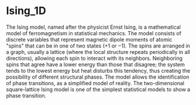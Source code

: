 # Ising_1D
The Ising model, named after the physicist Ernst Ising, is a mathematical model of ferromagnetism in statistical mechanics. The model consists of discrete variables that represent magnetic dipole moments of atomic "spins" that can be in one of two states (+1 or −1). The spins are arranged in a graph, usually a lattice (where the local structure repeats periodically in all directions), allowing each spin to interact with its neighbors. Neighboring spins that agree have a lower energy than those that disagree; the system tends to the lowest energy but heat disturbs this tendency, thus creating the possibility of different structural phases. The model allows the identification of phase transitions, as a simplified model of reality. The two-dimensional square-lattice Ising model is one of the simplest statistical models to show a phase transition.
